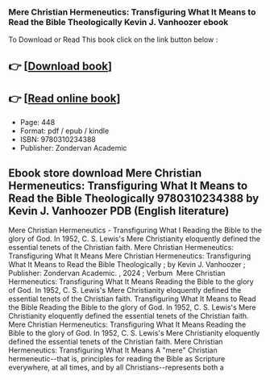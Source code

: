 ### Mere Christian Hermeneutics: Transfiguring What It Means to Read the Bible Theologically Kevin J. Vanhoozer ebook

To Download or Read This book click on the link button below :

## 👉  [**[Download book](http://ebooksharez.info/download.php?group=book&from=github.com&id=716116&lnk=1063 "Download book")**]

## 👉  [**[Read online book](http://ebooksharez.info/download.php?group=book&from=github.com&id=716116&lnk=1063 "Read online book")**]


* Page: 448
* Format: pdf / epub / kindle
* ISBN: 9780310234388
* Publisher: Zondervan Academic



## Ebook store download Mere Christian Hermeneutics: Transfiguring What It Means to Read the Bible Theologically 9780310234388 by Kevin J. Vanhoozer PDB (English literature)



 Mere Christian Hermeneutics - Transfiguring What I Reading the Bible to the glory of God. In 1952, C. S. Lewis&#039;s Mere Christianity eloquently defined the essential tenets of the Christian faith.
 Mere Christian Hermeneutics: Transfiguring What It Means Mere Christian Hermeneutics: Transfiguring What It Means to Read the Bible Theologically ; by Kevin J. Vanhoozer ; Publisher: Zondervan Academic. , 2024 ; Verbum 
 Mere Christian Hermeneutics: Transfiguring What It Means Reading the Bible to the glory of God. In 1952, C. S. Lewis&#039;s Mere Christianity eloquently defined the essential tenets of the Christian faith.
 Transfiguring What It Means to Read the Bible Reading the Bible to the glory of God. In 1952, C. S. Lewis&#039;s Mere Christianity eloquently defined the essential tenets of the Christian faith.
 Mere Christian Hermeneutics: Transfiguring What It Means Reading the Bible to the glory of God. In 1952, C. S. Lewis&#039;s Mere Christianity eloquently defined the essential tenets of the Christian faith.
 Mere Christian Hermeneutics: Transfiguring What It Means A &quot;mere&quot; Christian hermeneutic--that is, principles for reading the Bible as Scripture everywhere, at all times, and by all Christians--represents both a 





